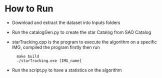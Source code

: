 # How to Run
- Download and extract the dataset into Inputs folders
- Run the catalogGen.py to create the star Catalog from SAO Catalog
- starTracking.cpp is the program to execute the algorithm on a specific IMG, compiled the program firstly then run

		make build
		./starTracking.exe [IMG_name]
- Run the script.py to have a statistics on the algorithm
